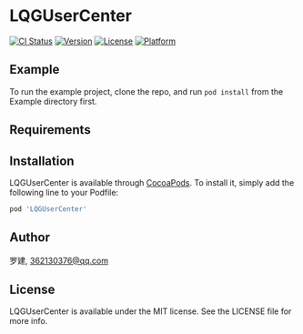 # LQGUserCenter

[![CI Status](https://img.shields.io/travis/罗建/LQGUserCenter.svg?style=flat)](https://travis-ci.org/罗建/LQGUserCenter)
[![Version](https://img.shields.io/cocoapods/v/LQGUserCenter.svg?style=flat)](https://cocoapods.org/pods/LQGUserCenter)
[![License](https://img.shields.io/cocoapods/l/LQGUserCenter.svg?style=flat)](https://cocoapods.org/pods/LQGUserCenter)
[![Platform](https://img.shields.io/cocoapods/p/LQGUserCenter.svg?style=flat)](https://cocoapods.org/pods/LQGUserCenter)

## Example

To run the example project, clone the repo, and run `pod install` from the Example directory first.

## Requirements

## Installation

LQGUserCenter is available through [CocoaPods](https://cocoapods.org). To install
it, simply add the following line to your Podfile:

```ruby
pod 'LQGUserCenter'
```

## Author

罗建, 362130376@qq.com

## License

LQGUserCenter is available under the MIT license. See the LICENSE file for more info.
